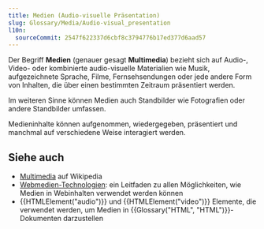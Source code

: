 ```yaml
---
title: Medien (Audio-visuelle Präsentation)
slug: Glossary/Media/Audio-visual_presentation
l10n:
  sourceCommit: 2547f622337d6cbf8c3794776b17ed377d6aad57
---
```


Der Begriff **Medien** (genauer gesagt **Multimedia**) bezieht sich auf Audio-, Video- oder kombinierte audio-visuelle Materialien wie Musik, aufgezeichnete Sprache, Filme, Fernsehsendungen oder jede andere Form von Inhalten, die über einen bestimmten Zeitraum präsentiert werden.

Im weiteren Sinne können Medien auch Standbilder wie Fotografien oder andere Standbilder umfassen.

Medieninhalte können aufgenommen, wiedergegeben, präsentiert und manchmal auf verschiedene Weise interagiert werden.

## Siehe auch

- [Multimedia](https://en.wikipedia.org/wiki/Multimedia) auf Wikipedia
- [Webmedien-Technologien](/de/docs/Web/Media): ein Leitfaden zu allen Möglichkeiten, wie Medien in Webinhalten verwendet werden können
- {{HTMLElement("audio")}} und {{HTMLElement("video")}} Elemente, die verwendet werden, um Medien in {{Glossary("HTML", "HTML")}}-Dokumenten darzustellen

